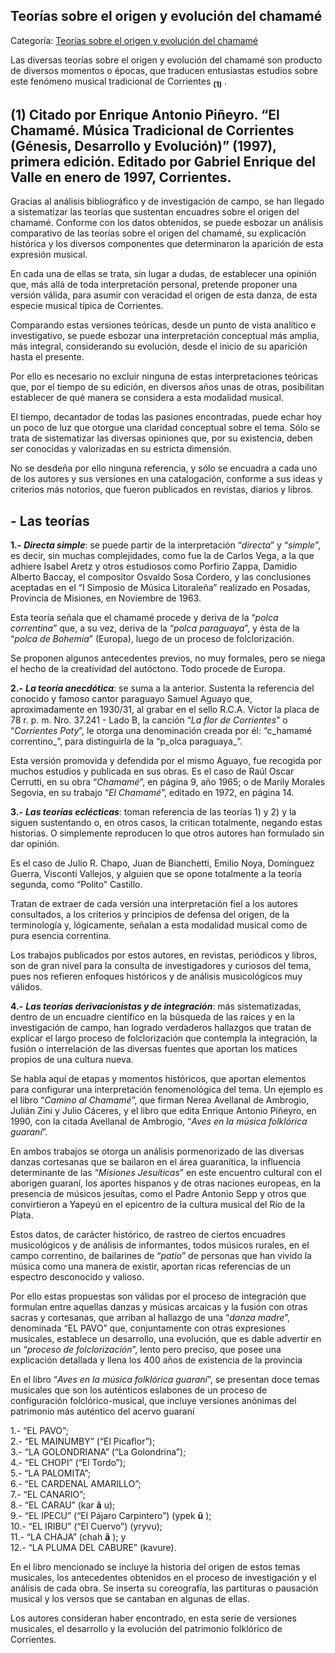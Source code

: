 ## Teorías sobre el origen y evolución del chamamé

Categoría: [Teorías sobre el origen y evolución del chamamé](http://descubrircorrientes.com.ar/2012/index.php/1578-cultura/4-musica/el-chamame/teorias-sobre-el-origen-y-evolucion-del-chamame)

Las diversas teorías sobre el origen y evolución del chamamé son producto de diversos momentos o épocas, que traducen entusiastas estudios sobre este fenómeno musical tradicional de Corrientes <sub><strong><span><span>(1)</span></span></strong></sub> .

## **(1)** Citado por Enrique Antonio Piñeyro. “El Chamamé. Música Tradicional de Corrientes (Génesis, Desarrollo y Evolución)” (1997), primera edición. Editado por Gabriel Enrique del Valle en enero de 1997, Corrientes.

Gracias al análisis bibliográfico y de investigación de campo, se han llegado a sistematizar las teorías que sustentan encuadres sobre el origen del chamamé. Conforme con los datos obtenidos, se puede esbozar un análisis comparativo de las teorías sobre el origen del chamamé, su explicación histórica y los diversos componentes que determinaron la aparición de esta expresión musical.

En cada una de ellas se trata, sin lugar a dudas, de establecer una opinión que, más allá de toda interpretación personal, pretende proponer una versión válida, para asumir con veracidad el origen de esta danza, de esta especie musical típica de Corrientes.

Comparando estas versiones teóricas, desde un punto de vista analítico e investigativo, se puede esbozar una interpretación conceptual más amplia, más integral, considerando su evolución, desde el inicio de su aparición hasta el presente.

Por ello es necesario no excluir ninguna de estas interpretaciones teóricas que, por el tiempo de su edición, en diversos años unas de otras, posibilitan establecer de qué manera se considera a esta modalidad musical.

El tiempo, decantador de todas las pasiones encontradas, puede echar hoy un poco de luz que otorgue una claridad conceptual sobre el tema. Sólo se trata de sistematizar las diversas opiniones que, por su existencia, deben ser conocidas y valorizadas en su estricta dimensión.

No se desdeña por ello ninguna referencia, y sólo se encuadra a cada uno de los autores y sus versiones en una catalogación, conforme a sus ideas y criterios más notorios, que fueron publicados en revistas, diarios y libros.

## **\- Las teorías**

**1.-** _**Directa simple**_: se puede partir de la interpretación “_directa_” y “_simple_”, es decir, sin muchas complejidades, como fue la de Carlos Vega, a la que adhiere Isabel Aretz y otros estudiosos como Porfirio Zappa, Damidio Alberto Baccay, el compositor Osvaldo Sosa Cordero, y las conclusiones aceptadas en el “I Simposio de Música Litoraleña” realizado en Posadas, Provincia de Misiones, en Noviembre de 1963.

Esta teoría señala que el chamamé procede y deriva de la “_polca correntina_” que, a su vez, deriva de la “_polca paraguaya_”, y ésta de la “_polca de Bohemia_” (Europa), luego de un proceso de folclorización.

Se proponen algunos antecedentes previos, no muy formales, pero se niega el hecho de la creatividad del autóctono. Todo procede de Europa.

**2.-** _**La teoría anecdótica**_: se suma a la anterior. Sustenta la referencia del conocido y famoso cantor paraguayo Samuel Aguayo que, aproximadamente en 1930/31, al grabar en el sello R.C.A. Victor la placa de 78 r. p. m. Nro. 37.241 - Lado B, la canción “_La flor de Corrientes_” o “_Corrientes Poty_”, le otorga una denominación creada por él: “c_hamamé correntino_”, para distinguirla de la “p_olca paraguaya_”.

Esta versión promovida y defendida por el mismo Aguayo, fue recogida por muchos estudios y publicada en sus obras. Es el caso de Raúl Oscar Cerrutti, en su obra “_Chamamé_”, en página 9, año 1965; o de Marily Morales Segovia, en su trabajo “_El Chamamé_”, editado en 1972, en página 14.

**3.-** _**Las teorías eclécticas**_: toman referencia de las teorías 1) y 2) y la siguen sustentando o, en otros casos, la critican totalmente, negando estas historias. O simplemente reproducen lo que otros autores han formulado sin dar opinión.

Es el caso de Julio R. Chapo, Juan de Bianchetti, Emilio Noya, Domínguez Guerra, Visconti Vallejos, y alguien que se opone totalmente a la teoría segunda, como “Polito” Castillo.

Tratan de extraer de cada versión una interpretación fiel a los autores consultados, a los criterios y principios de defensa del origen, de la terminología y, lógicamente, señalan a esta modalidad musical como de pura esencia correntina.

Los trabajos publicados por estos autores, en revistas, periódicos y libros, son de gran nivel para la consulta de investigadores y curiosos del tema, pues nos refieren enfoques históricos y de análisis musicológicos muy válidos.

**4.-** _**Las teorías derivacionistas y de integración**_: más sistematizadas, dentro de un encuadre científico en la búsqueda de las raíces y en la investigación de campo, han logrado verdaderos hallazgos que tratan de explicar el largo proceso de folclorización que contempla la integración, la fusión o interrelación de las diversas fuentes que aportan los matices propios de una cultura nueva.

Se habla aquí de etapas y momentos históricos, que aportan elementos para configurar una interpretación fenomenológica del tema. Un ejemplo es el libro “_Camino al Chamamé_”, que firman Nerea Avellanal de Ambrogio, Julián Zini y Julio Cáceres, y el libro que edita Enrique Antonio Piñeyro, en 1990, con la citada Avellanal de Ambrogio, “_Aves en la música folklórica guaraní_”.

En ambos trabajos se otorga un análisis pormenorizado de las diversas danzas cortesanas que se bailaron en el área guaranítica, la influencia determinante de las “_Misiones Jesuíticas_” en este encuentro cultural con el aborigen guaraní, los aportes hispanos y de otras naciones europeas, en la presencia de músicos jesuítas, como el Padre Antonio Sepp y otros que convirtieron a Yapeyú en el epicentro de la cultura musical del Río de la Plata.

Estos datos, de carácter histórico, de rastreo de ciertos encuadres musicológicos y de análisis de informantes, todos músicos rurales, en el campo correntino, de bailarines de “_patio_” de personas que han vivido la música como una manera de existir, aportan ricas referencias de un espectro desconocido y valioso.

Por ello estas propuestas son válidas por el proceso de integración que formulan entre aquellas danzas y músicas arcaicas y la fusión con otras sacras y cortesanas, que arriban al hallazgo de una “_danza madre_”, denominada “EL PAVO” que, conjuntamente con otras expresiones musicales, establece un desarrollo, una evolución, que es dable advertir en un “_proceso de folclorización_”, lento pero preciso, que posee una explicación detallada y llena los 400 años de existencia de la provincia

En el libro “_Aves en la música folklórica guaraní_”, se presentan doce temas musicales que son los auténticos eslabones de un proceso de configuración folclórico-musical, que incluye versiones anónimas del patrimonio más auténtico del acervo guaraní

1.- “EL PAVO”;  
2.- “EL MAINUMBY” (“El Picaflor”);  
3.- “LA GOLONDRIANA” (“La Golondrina”);  
4.- “EL CHOPI” (“El Tordo”);  
5.- “LA PALOMITA”;  
6.- “EL CARDENAL AMARILLO”;  
7.- “EL CANARIO”;  
8.- “EL CARAU” (kar **ã** u);  
9.- “EL IPECU” (“El Pájaro Carpintero”) (ypek **ũ** );  
10.- “EL IRIBU” (“El Cuervo”) (yryvu);  
11.- “LA CHAJA” (chah **ã** ); y  
12.- “LA PLUMA DEL CABURE” (kavure).

En el libro mencionado se incluye la historia del origen de estos temas musicales, los antecedentes obtenidos en el proceso de investigación y el análisis de cada obra. Se inserta su coreografía, las partituras o pausación musical y los versos que se cantaban en algunas de ellas.

Los autores consideran haber encontrado, en esta serie de versiones musicales, el desarrollo y la evolución del patrimonio folklórico de Corrientes.